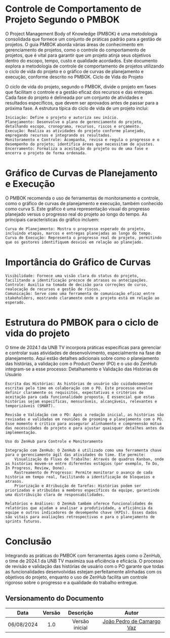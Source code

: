 # Controle de Comportamento de Projeto Segundo o PMBOK

O Project Management Body of Knowledge (PMBOK) é uma metodologia consolidada que fornece um conjunto de práticas padrão para a gestão de projetos. O guia PMBOK aborda várias áreas de conhecimento em gerenciamento de projetos, como o controle do comportamento de projetos, que é vital para garantir que um projeto atinja seus objetivos dentro do escopo, tempo, custo e qualidade acordados. Este documento explora a metodologia de controle de comportamento de projetos utilizando o ciclo de vida do projeto e o gráfico de curvas de planejamento e execução, conforme descrito no PMBOK.
Ciclo de Vida do Projeto

O ciclo de vida do projeto, segundo o PMBOK, divide o projeto em fases que facilitam o controle e a gestão eficaz dos recursos e das entregas. Cada fase do projeto é delineada por um conjunto de atividades e resultados específicos, que devem ser aprovados antes de passar para a próxima fase. A estrutura típica do ciclo de vida de um projeto inclui:

    Iniciação: Define o projeto e autoriza seu início.
    Planejamento: Desenvolve o plano de gerenciamento do projeto, detalhando escopo, cronograma, recursos, riscos e orçamento.
    Execução: Realiza as atividades do projeto conforme planejado, empregando recursos e integrando os resultados.
    Monitoramento e Controle: Acompanha, revisa e regula o progresso e o desempenho do projeto; identifica áreas que necessitam de ajustes.
    Encerramento: Formaliza a aceitação do projeto ou de uma fase e encerra o projeto de forma ordenada.

# Gráfico de Curvas de Planejamento e Execução

O PMBOK recomenda o uso de ferramentas de monitoramento e controle, como o gráfico de curvas de planejamento e execução, também conhecido como curva S. Este gráfico é uma representação visual do progresso planejado versus o progresso real do projeto ao longo do tempo. As principais características do gráfico incluem:

    Curva de Planejamento: Mostra o progresso esperado do projeto, incluindo etapas, marcos e entregas planejadas ao longo do tempo.
    Curva de Execução: Representa o progresso real do projeto, permitindo que os gestores identifiquem desvios em relação ao planejado.

# Importância do Gráfico de Curvas

    Visibilidade: Fornece uma visão clara do status do projeto, facilitando a identificação precoce de atrasos ou antecipações.
    Controle: Auxilia na tomada de decisão para correções de curso, realocação de recursos e gestão de riscos.
    Comunicação: Serve como uma ferramenta de comunicação eficaz entre stakeholders, mostrando claramente onde o projeto está em relação ao esperado.

# Estrutura do PMBOK para o ciclo de vida do projeto

O time de 2024.1 da UNB TV incorpora práticas específicas para gerenciar e controlar suas atividades de desenvolvimento, especialmente na fase de planejamento. Aqui estão detalhes adicionais sobre como o planejamento das histórias, a validação com o Product Owner (PO) e o uso do ZenHub integram-se a esse processo:
Detalhamento e Validação das Histórias de Usuário

    Escrita das Histórias: As histórias de usuário são cuidadosamente escritas pelo time em colaboração com o PO. Este processo envolve definir claramente os requisitos, expectativas e critérios de aceitação para cada funcionalidade proposta. É essencial que estas histórias sejam específicas, mensuráveis, alcançáveis, relevantes e temporizáveis (SMART).

    Revisão e Validação com o PO: Após a redação inicial, as histórias são revisadas e validadas em reuniões de grooming e planejamento com o PO. Esse momento é crítico para assegurar alinhamento e compreensão mútua das necessidades do projeto e para ajustar quaisquer detalhes antes da implementação.

    Uso do ZenHub para Controle e Monitoramento

    Integração com ZenHub: O ZenHub é utilizado como uma ferramenta chave para o gerenciamento ágil das atividades do time. Ele permite:
        Visualização do Fluxo de Trabalho: Através de quadros Kanban, onde as histórias movem-se entre diferentes estágios (por exemplo, To Do, In Progress, Review, Done).
        Rastreamento de Progresso: Permite monitorar o avanço de cada história em tempo real, facilitando a identificação de bloqueios e atrasos.
        Priorização e Atribuição de Tarefas: Histórias podem ser priorizadas e atribuídas a membros específicos da equipe, garantindo uma distribuição clara de responsabilidades.

    Relatórios e Análises: O ZenHub também oferece funcionalidades de relatórios que ajudam a analisar a produtividade, a eficiência da equipe e outros indicadores de desempenho chave (KPIs). Esses dados são vitais para avaliações retrospectivas e para o planejamento de sprints futuros.

# Conclusão

Integrando as práticas do PMBOK com ferramentas ágeis como o ZenHub, o time de 2024.1 da UNB TV maximiza sua eficiência e eficácia. O processo de revisão e validação das histórias de usuário com o PO garante que todas as funcionalidades desenvolvidas estejam perfeitamente alinhadas com os objetivos do projeto, enquanto o uso de ZenHub facilita um controle rigoroso sobre o progresso e a qualidade do trabalho entregue.

## Versionamento do Documento

| Data | Versão | Descrição | Autor |
| :-----: | :-------------: | :---------------: | :-: |
| 06/08/2024 | 1.0 | Versão inicial | [João Pedro de Camargo Vaz](https://github.com/JoaoPedro0803) |